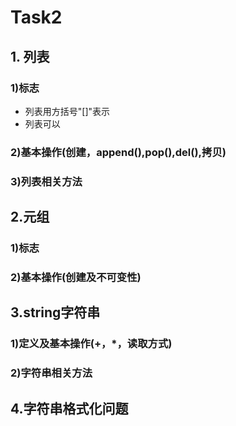 # Task2 


## 1. 列表
### 1)标志
- 列表用方括号"[]"表示
- 列表可以
### 2)基本操作(创建，append(),pop(),del(),拷贝)

### 3)列表相关方法

## 2.元组
### 1)标志

### 2)基本操作(创建及不可变性)

## 3.string字符串
### 1)定义及基本操作(+，*，读取方式)

### 2)字符串相关方法

## 4.字符串格式化问题

